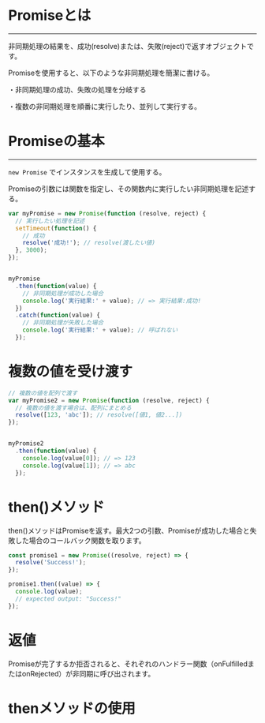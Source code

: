 # Promiseとは

___________________________________________________________________________

非同期処理の結果を、成功(resolve)または、失敗(reject)で返すオブジェクトです。

Promiseを使用すると、以下のような非同期処理を簡潔に書ける。

・非同期処理の成功、失敗の処理を分岐する

・複数の非同期処理を順番に実行したり、並列して実行する。

# Promiseの基本

___________________________________________________________________________

```new Promise```
でインスタンスを生成して使用する。

Promiseの引数には関数を指定し、その関数内に実行したい非同期処理を記述する。

```javascript
var myPromise = new Promise(function (resolve, reject) {
  // 実行したい処理を記述
  setTimeout(function() {
    // 成功
    resolve('成功!'); // resolve(渡したい値)
  }, 3000);
});


myPromise
  .then(function(value) {
    // 非同期処理が成功した場合
    console.log('実行結果:' + value); // => 実行結果:成功!
  })
  .catch(function(value) {
    // 非同期処理が失敗した場合
    console.log('実行結果:' + value); // 呼ばれない
  });
```
# 複数の値を受け渡す
```javascript
// 複数の値を配列で渡す
var myPromise2 = new Promise(function (resolve, reject) {
  // 複数の値を渡す場合は、配列にまとめる
  resolve([123, 'abc']); // resolve([値1, 値2...])
});


myPromise2
  .then(function(value) {
    console.log(value[0]); // => 123
    console.log(value[1]); // => abc
  });
```

# then()メソッド

then()メソッドはPromiseを返す。最大2つの引数、Promiseが成功した場合と失敗した場合のコールバック関数を取ります。

```javascript
const promise1 = new Promise((resolve, reject) => {
  resolve('Success!');
});

promise1.then((value) => {
  console.log(value);
  // expected output: "Success!"
});

```

# 返値

Promiseが完了するか拒否されると、それぞれのハンドラー関数（onFulfilledまたはonRejected）が非同期に呼び出されます。


# thenメソッドの使用


